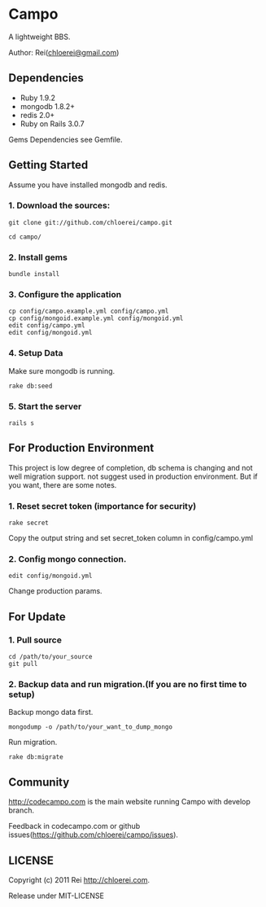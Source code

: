 # Campo

A lightweight BBS.

Author: Rei(chloerei@gmail.com)

## Dependencies

- Ruby 1.9.2
- mongodb 1.8.2+
- redis 2.0+
- Ruby on Rails 3.0.7

Gems Dependencies see Gemfile.

## Getting Started

Assume you have installed mongodb and redis.

### 1. Download the sources:

    git clone git://github.com/chloerei/campo.git

    cd campo/

### 2. Install gems

    bundle install

### 3. Configure the application

    cp config/campo.example.yml config/campo.yml
    cp config/mongoid.example.yml config/mongoid.yml
    edit config/campo.yml
    edit config/mongoid.yml

### 4. Setup Data

Make sure mongodb is running.

    rake db:seed

### 5. Start the server

    rails s

## For Production Environment

This project is low degree of completion, db schema is changing and not well migration support. not suggest used in production environment. But if you want, there are some notes.

### 1. Reset secret token (importance for security)

    rake secret

Copy the output string and set secret\_token column in config/campo.yml

### 2. Config mongo connection.

    edit config/mongoid.yml

Change production params.

## For Update

### 1. Pull source

    cd /path/to/your_source
    git pull

### 2. Backup data and run migration.(If you are no first time to setup)

Backup mongo data first.

    mongodump -o /path/to/your_want_to_dump_mongo

Run migration.

    rake db:migrate

## Community

http://codecampo.com is the main website running Campo with develop branch.

Feedback in codecampo.com or github issues(https://github.com/chloerei/campo/issues).

## LICENSE 

Copyright (c) 2011 Rei http://chloerei.com.

Release under MIT-LICENSE
